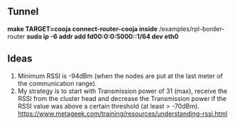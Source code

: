 ## Tunnel
**make TARGET=cooja connect-router-cooja inside** /examples/rpl-border-router
**sudo ip -6 addr add fd00:0:0:5000::1/64 dev eth0**

## Ideas
1. Minimum RSSI is -94dBm (when the nodes are put at the last meter of the communication range).
2. My strategy is to start with Transmission power of 31 (max), receive the RSSI from the cluster head and decrease the Transmission power if 
the RSSI value was above a certain threshold (at least > -70dBm). https://www.metageek.com/training/resources/understanding-rssi.html